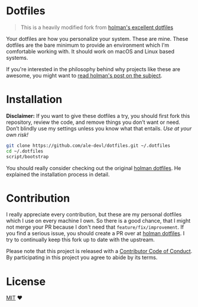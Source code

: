 # Dotfiles
> This is a heavily modified fork from [holman's excellent dotfiles](https://github.com/holman/dotfiles)

Your dotfiles are how you personalize your system. These are mine.
These dotfiles are the bare minimum to provide an environment which I'm comfortable working with.
It should work on macOS and Linux based systems.

If you're interested in the philosophy behind why projects like these are
awesome, you might want to [read holman's post on the subject](http://zachholman.com/2010/08/dotfiles-are-meant-to-be-forked/).

# Installation
**Disclaimer:** If you want to give these dotfiles a try, you should first fork this repository, review the code, and remove things you don’t want or need. Don’t blindly use my settings unless you know what that entails. *Use at your own risk!*

```sh
git clone https://github.com/ale-devl/dotfiles.git ~/.dotfiles
cd ~/.dotfiles
script/bootstrap
```

You should really consider checking out the original [holman dotfiles](https://github.com/holman/dotfiles). He explained the installation process in detail.

# Contribution
I really appreciate every contribution, but these are my personal dotfiles which I use on every machine I own. So there is a good chance, that I might not merge your PR because I don't need that `feature/fix/improvement`.
If you find a serious issue, you should create a PR over at [holman dotfiles](https://github.com/holman/dotfiles). I try to continually keep this fork up to date with the upstream.

Please note that this project is released with a [Contributor Code of Conduct](https://github.com/ale-devl/dotfiles/blob/master/CODE_OF_CONDUCT.md). By participating in this project you agree to abide by its terms.

# License
[MIT](https://github.com/ale-devl/dotfiles/blob/master/LICENSE) :heart: